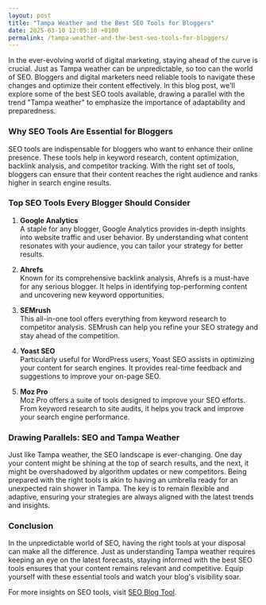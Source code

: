 ```yaml
---
layout: post
title: "Tampa Weather and the Best SEO Tools for Bloggers"
date: 2025-03-10 12:05:10 +0100
permalink: /tampa-weather-and-the-best-seo-tools-for-bloggers/
---
```



In the ever-evolving world of digital marketing, staying ahead of the curve is crucial. Just as Tampa weather can be unpredictable, so too can the world of SEO. Bloggers and digital marketers need reliable tools to navigate these changes and optimize their content effectively. In this blog post, we'll explore some of the best SEO tools available, drawing a parallel with the trend "Tampa weather" to emphasize the importance of adaptability and preparedness.

### Why SEO Tools Are Essential for Bloggers

SEO tools are indispensable for bloggers who want to enhance their online presence. These tools help in keyword research, content optimization, backlink analysis, and competitor tracking. With the right set of tools, bloggers can ensure that their content reaches the right audience and ranks higher in search engine results.

### Top SEO Tools Every Blogger Should Consider

1. **Google Analytics**  
   A staple for any blogger, Google Analytics provides in-depth insights into website traffic and user behavior. By understanding what content resonates with your audience, you can tailor your strategy for better results.

2. **Ahrefs**  
   Known for its comprehensive backlink analysis, Ahrefs is a must-have for any serious blogger. It helps in identifying top-performing content and uncovering new keyword opportunities.

3. **SEMrush**  
   This all-in-one tool offers everything from keyword research to competitor analysis. SEMrush can help you refine your SEO strategy and stay ahead of the competition.

4. **Yoast SEO**  
   Particularly useful for WordPress users, Yoast SEO assists in optimizing your content for search engines. It provides real-time feedback and suggestions to improve your on-page SEO.

5. **Moz Pro**  
   Moz Pro offers a suite of tools designed to improve your SEO efforts. From keyword research to site audits, it helps you track and improve your search engine performance.

### Drawing Parallels: SEO and Tampa Weather

Just like Tampa weather, the SEO landscape is ever-changing. One day your content might be shining at the top of search results, and the next, it might be overshadowed by algorithm updates or new competitors. Being prepared with the right tools is akin to having an umbrella ready for an unexpected rain shower in Tampa. The key is to remain flexible and adaptive, ensuring your strategies are always aligned with the latest trends and insights.

### Conclusion

In the unpredictable world of SEO, having the right tools at your disposal can make all the difference. Just as understanding Tampa weather requires keeping an eye on the latest forecasts, staying informed with the best SEO tools ensures that your content remains relevant and competitive. Equip yourself with these essential tools and watch your blog's visibility soar.

For more insights on SEO tools, visit [SEO Blog Tool](https://seoblogtool.com/).